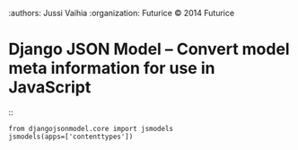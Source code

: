 :authors: Jussi Vaihia
:organization: Futurice
:copyright: 2014 Futurice

Django JSON Model – Convert model meta information for use in JavaScript
========================================================================

::

    from djangojsonmodel.core import jsmodels
    jsmodels(apps=['contenttypes'])
